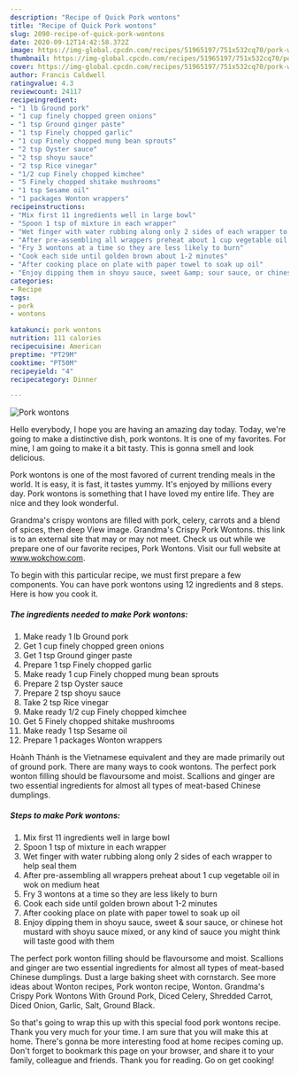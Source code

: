 ```yaml
---
description: "Recipe of Quick Pork wontons"
title: "Recipe of Quick Pork wontons"
slug: 2090-recipe-of-quick-pork-wontons
date: 2020-09-12T14:42:58.372Z
image: https://img-global.cpcdn.com/recipes/51965197/751x532cq70/pork-wontons-recipe-main-photo.jpg
thumbnail: https://img-global.cpcdn.com/recipes/51965197/751x532cq70/pork-wontons-recipe-main-photo.jpg
cover: https://img-global.cpcdn.com/recipes/51965197/751x532cq70/pork-wontons-recipe-main-photo.jpg
author: Francis Caldwell
ratingvalue: 4.3
reviewcount: 24117
recipeingredient:
- "1 lb Ground pork"
- "1 cup finely chopped green onions"
- "1 tsp Ground ginger paste"
- "1 tsp Finely chopped garlic"
- "1 cup Finely chopped mung bean sprouts"
- "2 tsp Oyster sauce"
- "2 tsp shoyu sauce"
- "2 tsp Rice vinegar"
- "1/2 cup Finely chopped kimchee"
- "5 Finely chopped shitake mushrooms"
- "1 tsp Sesame oil"
- "1 packages Wonton wrappers"
recipeinstructions:
- "Mix first 11 ingredients well in large bowl"
- "Spoon 1 tsp of mixture in each wrapper"
- "Wet finger with water rubbing along only 2 sides of each wrapper to help seal them"
- "After pre-assembling all wrappers preheat about 1 cup vegetable oil in wok on medium heat"
- "Fry 3 wontons at a time so they are less likely to burn"
- "Cook each side until golden brown about 1-2 minutes"
- "After cooking place on plate with paper towel to soak up oil"
- "Enjoy dipping them in shoyu sauce, sweet &amp; sour sauce, or chinese hot mustard with shoyu sauce mixed, or any kind of sauce you might think will taste good with them"
categories:
- Recipe
tags:
- pork
- wontons

katakunci: pork wontons 
nutrition: 111 calories
recipecuisine: American
preptime: "PT29M"
cooktime: "PT50M"
recipeyield: "4"
recipecategory: Dinner

---
```



![Pork wontons](https://img-global.cpcdn.com/recipes/51965197/751x532cq70/pork-wontons-recipe-main-photo.jpg)

Hello everybody, I hope you are having an amazing day today. Today, we're going to make a distinctive dish, pork wontons. It is one of my favorites. For mine, I am going to make it a bit tasty. This is gonna smell and look delicious.

Pork wontons is one of the most favored of current trending meals in the world. It is easy, it is fast, it tastes yummy. It's enjoyed by millions every day. Pork wontons is something that I have loved my entire life. They are nice and they look wonderful.

Grandma&#39;s crispy wontons are filled with pork, celery, carrots and a blend of spices, then deep View image. Grandma&#39;s Crispy Pork Wontons. this link is to an external site that may or may not meet. Check us out while we prepare one of our favorite recipes, Pork Wontons. Visit our full website at www.wokchow.com.


To begin with this particular recipe, we must first prepare a few components. You can have pork wontons using 12 ingredients and 8 steps. Here is how you cook it.

<!--inarticleads1-->

##### The ingredients needed to make Pork wontons:

1. Make ready 1 lb Ground pork
1. Get 1 cup finely chopped green onions
1. Get 1 tsp Ground ginger paste
1. Prepare 1 tsp Finely chopped garlic
1. Make ready 1 cup Finely chopped mung bean sprouts
1. Prepare 2 tsp Oyster sauce
1. Prepare 2 tsp shoyu sauce
1. Take 2 tsp Rice vinegar
1. Make ready 1/2 cup Finely chopped kimchee
1. Get 5 Finely chopped shitake mushrooms
1. Make ready 1 tsp Sesame oil
1. Prepare 1 packages Wonton wrappers


Hoành Thánh is the Vietnamese equivalent and they are made primarily out of ground pork. There are many ways to cook wontons. The perfect pork wonton filling should be flavoursome and moist. Scallions and ginger are two essential ingredients for almost all types of meat-based Chinese dumplings. 

<!--inarticleads2-->

##### Steps to make Pork wontons:

1. Mix first 11 ingredients well in large bowl
1. Spoon 1 tsp of mixture in each wrapper
1. Wet finger with water rubbing along only 2 sides of each wrapper to help seal them
1. After pre-assembling all wrappers preheat about 1 cup vegetable oil in wok on medium heat
1. Fry 3 wontons at a time so they are less likely to burn
1. Cook each side until golden brown about 1-2 minutes
1. After cooking place on plate with paper towel to soak up oil
1. Enjoy dipping them in shoyu sauce, sweet &amp; sour sauce, or chinese hot mustard with shoyu sauce mixed, or any kind of sauce you might think will taste good with them


The perfect pork wonton filling should be flavoursome and moist. Scallions and ginger are two essential ingredients for almost all types of meat-based Chinese dumplings. Dust a large baking sheet with cornstarch. See more ideas about Wonton recipes, Pork wonton recipe, Wonton. Grandma&#39;s Crispy Pork Wontons With Ground Pork, Diced Celery, Shredded Carrot, Diced Onion, Garlic, Salt, Ground Black. 

So that's going to wrap this up with this special food pork wontons recipe. Thank you very much for your time. I am sure that you will make this at home. There's gonna be more interesting food at home recipes coming up. Don't forget to bookmark this page on your browser, and share it to your family, colleague and friends. Thank you for reading. Go on get cooking!
